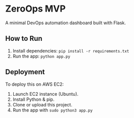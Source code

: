
# ZeroOps MVP

A minimal DevOps automation dashboard built with Flask.

## How to Run

1. Install dependencies: `pip install -r requirements.txt`
2. Run the app: `python app.py`

## Deployment

To deploy this on AWS EC2:
1. Launch EC2 instance (Ubuntu).
2. Install Python & pip.
3. Clone or upload this project.
4. Run the app with `sudo python3 app.py`
